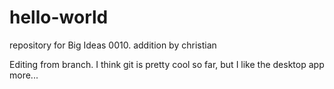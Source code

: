 # hello-world
repository for Big Ideas 0010. 
addition by christian
 
Editing from branch. 
I think git is pretty cool so far, but I like the desktop app more... 

